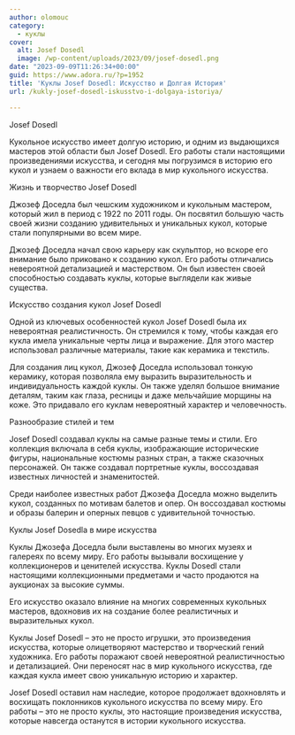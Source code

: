 ```yaml
---
author: olomouc
category:
  - куклы
cover:
  alt: Josef Dosedl
  image: /wp-content/uploads/2023/09/josef-dosedl.png
date: "2023-09-09T11:26:34+00:00"
guid: https://www.adora.ru/?p=1952
title: 'Куклы Josef Dosedl: Искусство и Долгая История'
url: /kukly-josef-dosedl-iskusstvo-i-dolgaya-istoriya/

---
```

Josef Dosedl

Кукольное искусство имеет долгую историю, и одним из выдающихся мастеров этой области был Josef Dosedl. Его работы стали настоящими произведениями искусства, и сегодня мы погрузимся в историю его кукол и узнаем о важности его вклада в мир кукольного искусства.  

Жизнь и творчество Josef Dosedl

Джозеф Доседла был чешским художником и кукольным мастером, который жил в период с 1922 по 2011 годы. Он посвятил большую часть своей жизни созданию удивительных и уникальных кукол, которые стали популярными во всем мире.

Джозеф Доседла начал свою карьеру как скульптор, но вскоре его внимание было приковано к созданию кукол. Его работы отличались невероятной детализацией и мастерством. Он был известен своей способностью создавать куклы, которые выглядели как живые существа.  

Искусство создания кукол Josef Dosedl

Одной из ключевых особенностей кукол Josef Dosedl была их невероятная реалистичность. Он стремился к тому, чтобы каждая его кукла имела уникальные черты лица и выражение. Для этого мастер использовал различные материалы, такие как керамика и текстиль.

Для создания лиц кукол, Джозеф Доседла использовал тонкую керамику, которая позволяла ему выразить выразительность и индивидуальность каждой куклы. Он также уделял большое внимание деталям, таким как глаза, ресницы и даже мельчайшие морщины на коже. Это придавало его куклам невероятный характер и человечность.  

Разнообразие стилей и тем

Josef Dosedl создавал куклы на самые разные темы и стили. Его коллекция включала в себя куклы, изображающие исторические фигуры, национальные костюмы разных стран, а также сказочных персонажей. Он также создавал портретные куклы, воссоздавая известных личностей и знаменитостей.

Среди наиболее известных работ Джозефа Доседла можно выделить кукол, созданных по мотивам балетов и опер. Он воссоздавал костюмы и образы балерин и оперных певцов с удивительной точностью.  

Куклы Josef Dosedla в мире искусства

Куклы Джозефа Доседла были выставлены во многих музеях и галереях по всему миру. Его работы вызывали восхищение у коллекционеров и ценителей искусства. Куклы Dosedl стали настоящими коллекционными предметами и часто продаются на аукционах за высокие суммы.

Его искусство оказало влияние на многих современных кукольных мастеров, вдохновив их на создание более реалистичных и выразительных кукол.  

Куклы Josef Dosedl – это не просто игрушки, это произведения искусства, которые олицетворяют мастерство и творческий гений художника. Его работы поражают своей невероятной реалистичностью и детализацией. Они переносят нас в мир кукольного искусства, где каждая кукла имеет свою уникальную историю и характер.

Josef Dosedl оставил нам наследие, которое продолжает вдохновлять и восхищать поклонников кукольного искусства по всему миру. Его работы – это не просто куклы, это настоящие произведения искусства, которые навсегда останутся в истории кукольного искусства.
